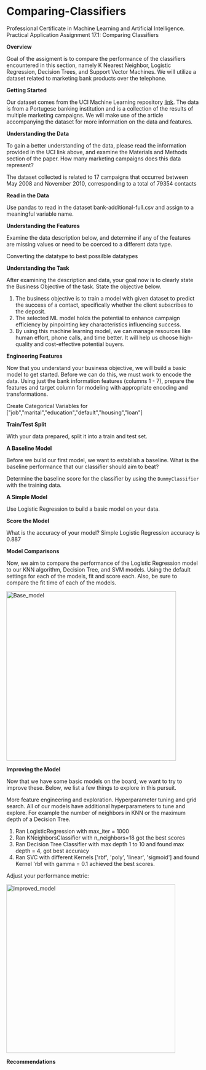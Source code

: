 # Comparing-Classifiers
Professional Certificate in Machine Learning and Artificial Intelligence. Practical Application Assignment 17.1: Comparing Classifiers

**Overview**

Goal of the assigment is to compare the performance of the classifiers encountered in this section, namely K Nearest Neighbor, Logistic Regression, Decision Trees, and Support Vector Machines. We will utilize a dataset related to marketing bank products over the telephone.

**Getting Started**

Our dataset comes from the UCI Machine Learning repository [link](https://archive.ics.uci.edu/dataset/222/bank+marketing). The data is from a Portugese banking institution and is a collection of the results of multiple marketing campaigns. We will make use of the article accompanying the dataset for more information on the data and features.

**Understanding the Data**

To gain a better understanding of the data, please read the information provided in the UCI link above, and examine the Materials and Methods section of the paper. How many marketing campaigns does this data represent?

The dataset collected is related to 17 campaigns that occurred between May 2008 and November 2010, corresponding to a total of 79354 contacts

**Read in the Data**

Use pandas to read in the dataset bank-additional-full.csv and assign to a meaningful variable name.

**Understanding the Features**

Examine the data description below, and determine if any of the features are missing values or need to be coerced to a different data type.

Converting the datatype to best possilble datatypes

**Understanding the Task**

After examining the description and data, your goal now is to clearly state the Business Objective of the task. State the objective below.

1. The business objective is to train a model with given dataset to predict the success of a contact, specifically whether the client subscribes to the deposit.
2. The selected ML model holds the potential to enhance campaign efficiency by pinpointing key characteristics influencing success.
3. By using this machine learning model, we can manage resources like human effort, phone calls, and time better. It will help us choose high-quality and cost-effective potential buyers.

**Engineering Features**

Now that you understand your business objective, we will build a basic model to get started. Before we can do this, we must work to encode the data. Using just the bank information features (columns 1 - 7), prepare the features and target column for modeling with appropriate encoding and transformations.

Create Categorical Variables for ["job","marital","education","default","housing","loan"]

**Train/Test Split**

With your data prepared, split it into a train and test set.

**A Baseline Model**

Before we build our first model, we want to establish a baseline. What is the baseline performance that our classifier should aim to beat?

Determine the baseline score for the classifier by using the `DummyClassifier` with the training data.

**A Simple Model**

Use Logistic Regression to build a basic model on your data.

**Score the Model**

What is the accuracy of your model?
Simple Logistic Regression accuracy is 0.887

**Model Comparisons**

Now, we aim to compare the performance of the Logistic Regression model to our KNN algorithm, Decision Tree, and SVM models. Using the default settings for each of the models, fit and score each. Also, be sure to compare the fit time of each of the models.

<img width="441" alt="Base_model" src="https://github.com/shailendra-mlai/Comparing-Classifiers/assets/153253910/da0dd510-cbf7-47f6-a2aa-5f8d1f058cd1">

**Improving the Model**

Now that we have some basic models on the board, we want to try to improve these. Below, we list a few things to explore in this pursuit.

More feature engineering and exploration.
Hyperparameter tuning and grid search. All of our models have additional hyperparameters to tune and explore. For example the number of neighbors in KNN or the maximum depth of a Decision Tree.

1. Ran LogisticRegression with max_iter = 1000
2. Ran KNeighborsClassifier with n_neighbors=18 got the best scores
3. Ran Decision Tree Classifier with max depth 1 to 10 and found max depth = 4, got best accuracy
4. Ran SVC with different Kernels ['rbf', 'poly', 'linear', 'sigmoid'] and found Kernel 'rbf with gamma = 0.1 achieved the best scores. 

Adjust your performance metric:

<img width="439" alt="improved_model" src="https://github.com/shailendra-mlai/Comparing-Classifiers/assets/153253910/e4e60d78-232d-4159-b39b-a07a66c491ad">

**Recommendations**


